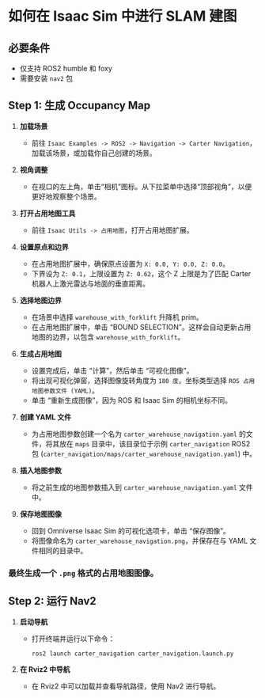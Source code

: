 # 如何在 Isaac Sim 中进行 SLAM 建图

## 必要条件
- 仅支持 ROS2 humble 和 foxy
- 需要安装 `nav2` 包

## Step 1: 生成 Occupancy Map

1. **加载场景**
   - 前往 `Isaac Examples -> ROS2 -> Navigation -> Carter Navigation`，加载该场景，或加载你自己创建的场景。

2. **视角调整**
   - 在视口的左上角，单击“相机”图标。从下拉菜单中选择“顶部视角”，以便更好地观察整个场景。

3. **打开占用地图工具**
   - 前往 `Isaac Utils -> 占用地图`，打开占用地图扩展。

4. **设置原点和边界**
   - 在占用地图扩展中，确保原点设置为 `X: 0.0, Y: 0.0, Z: 0.0`。
   - 下界设为 `Z: 0.1`，上限设置为 `Z: 0.62`，这个 Z 上限是为了匹配 Carter 机器人上激光雷达与地面的垂直距离。

5. **选择地图边界**
   - 在场景中选择 `warehouse_with_forklift` 升降机 prim。
   - 在占用地图扩展中，单击 “BOUND SELECTION”。这样会自动更新占用地图的边界，以包含 `warehouse_with_forklift`。

6. **生成占用地图**
   - 设置完成后，单击 “计算”，然后单击 “可视化图像”。
   - 将出现可视化弹窗，选择图像旋转角度为 `180 度`，坐标类型选择 `ROS 占用地图参数文件 (YAML)`。
   - 单击 “重新生成图像”，因为 ROS 和 Isaac Sim 的相机坐标不同。

7. **创建 YAML 文件**
   - 为占用地图参数创建一个名为 `carter_warehouse_navigation.yaml` 的文件，将其放在 `maps` 目录中，该目录位于示例 `carter_navigation` ROS2 包 (`carter_navigation/maps/carter_warehouse_navigation.yaml`) 中。

8. **插入地图参数**
   - 将之前生成的地图参数插入到 `carter_warehouse_navigation.yaml` 文件中。

9. **保存地图图像**
   - 回到 Omniverse Isaac Sim 的可视化选项卡，单击 “保存图像”。
   - 将图像命名为 `carter_warehouse_navigation.png`，并保存在与 YAML 文件相同的目录中。

### 最终生成一个 `.png` 格式的占用地图图像。

## Step 2: 运行 Nav2

1. **启动导航**
   - 打开终端并运行以下命令：
     ```bash
     ros2 launch carter_navigation carter_navigation.launch.py
     ```

2. **在 Rviz2 中导航**
   - 在 Rviz2 中可以加载并查看导航路径，使用 Nav2 进行导航。

